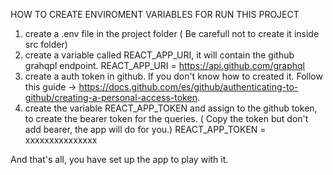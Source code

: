 HOW TO CREATE ENVIROMENT VARIABLES FOR RUN THIS PROJECT

1. create a .env file in the project folder ( Be carefull not to create it inside src folder)
2. create a variable called REACT_APP_URI, it will contain the github grahqpl endpoint.
  REACT_APP_URI = https://api.github.com/graphql
3. create a auth token in github. If you don't know how to created it. Follow this guide -> https://docs.github.com/es/github/authenticating-to-github/creating-a-personal-access-token.
4. create the variable REACT_APP_TOKEN  and assign to the github token, to create the bearer token for the queries. ( Copy the token but don't add bearer, the app will do for you.)
REACT_APP_TOKEN = xxxxxxxxxxxxxxx

And that's all, you have set up the app to play with it.